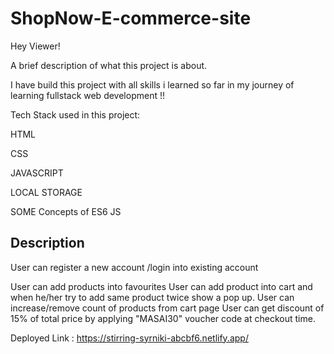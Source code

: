 # ShopNow-E-commerce-site
Hey Viewer!

A brief description of what this project is about.

I have build this project with all skills i learned so far in my journey of learning fullstack web development !!

Tech Stack used in this project:

HTML

CSS

JAVASCRIPT

LOCAL STORAGE

SOME Concepts of ES6 JS




## Description
User can register a new account /login into existing account

User can add products into favourites
User can add product into cart and when he/her try to add same product twice show a pop up.
User can increase/remove count of products from cart page
User can get discount of 15% of total price by applying "MASAI30" voucher code at checkout time.
 


Deployed Link : https://stirring-syrniki-abcbf6.netlify.app/




